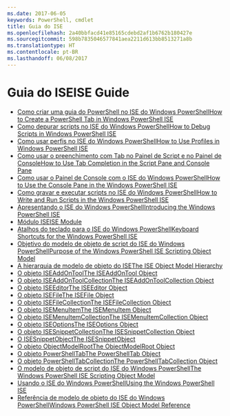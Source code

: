 ```yaml
---
ms.date: 2017-06-05
keywords: PowerShell, cmdlet
title: Guia do ISE
ms.openlocfilehash: 2a40bbfacd41e85165cdebd2af1b6762b180427e
ms.sourcegitcommit: 598b7835046577841aea2211d613bb8513271a8b
ms.translationtype: HT
ms.contentlocale: pt-BR
ms.lasthandoff: 06/08/2017
---
```

# <a name="ise-guide"></a><span data-ttu-id="afe9d-103">Guia do ISE</span><span class="sxs-lookup"><span data-stu-id="afe9d-103">ISE Guide</span></span>

-  [<span data-ttu-id="afe9d-104">Como criar uma guia do PowerShell no ISE do Windows PowerShell</span><span class="sxs-lookup"><span data-stu-id="afe9d-104">How to Create a PowerShell Tab in Windows PowerShell ISE</span></span>](ise/How-to-Create-a-PowerShell-Tab-in-Windows-PowerShell-ISE.md)
-  [<span data-ttu-id="afe9d-105">Como depurar scripts no ISE do Windows PowerShell</span><span class="sxs-lookup"><span data-stu-id="afe9d-105">How to Debug Scripts in Windows PowerShell ISE</span></span>](ise/How-to-Debug-Scripts-in-Windows-PowerShell-ISE.md)
-  [<span data-ttu-id="afe9d-106">Como usar perfis no ISE do Windows PowerShell</span><span class="sxs-lookup"><span data-stu-id="afe9d-106">How to Use Profiles in Windows PowerShell ISE</span></span>](ise/How-to-Use-Profiles-in-Windows-PowerShell-ISE.md)
-  [<span data-ttu-id="afe9d-107">Como usar o preenchimento com Tab no Painel de Script e no Painel de Console</span><span class="sxs-lookup"><span data-stu-id="afe9d-107">How to Use Tab Completion in the Script Pane and Console Pane</span></span>](ise/How-to-Use-Tab-Completion-in-the-Script-Pane-and-Console-Pane.md)
-  [<span data-ttu-id="afe9d-108">Como usar o Painel de Console com o ISE do Windows PowerShell</span><span class="sxs-lookup"><span data-stu-id="afe9d-108">How to Use the Console Pane in the Windows PowerShell ISE</span></span>](ise/How-to-Use-the-Console-Pane-in-the-Windows-PowerShell-ISE.md)
-  [<span data-ttu-id="afe9d-109">Como gravar e executar scripts no ISE do Windows PowerShell</span><span class="sxs-lookup"><span data-stu-id="afe9d-109">How to Write and Run Scripts in the Windows PowerShell ISE</span></span>](ise/How-to-Write-and-Run-Scripts-in-the-Windows-PowerShell-ISE.md)
-  [<span data-ttu-id="afe9d-110">Apresentando o ISE do Windows PowerShell</span><span class="sxs-lookup"><span data-stu-id="afe9d-110">Introducing the Windows PowerShell ISE</span></span>](ise/Introducing-the-Windows-PowerShell-ISE.md)
-  [<span data-ttu-id="afe9d-111">Módulo ISE</span><span class="sxs-lookup"><span data-stu-id="afe9d-111">ISE Module</span></span>](ise/ISE-Module.md)
-  [<span data-ttu-id="afe9d-112">Atalhos do teclado para o ISE do Windows PowerShell</span><span class="sxs-lookup"><span data-stu-id="afe9d-112">Keyboard Shortcuts for the Windows PowerShell ISE</span></span>](ise/Keyboard-Shortcuts-for-the-Windows-PowerShell-ISE.md)
-  [<span data-ttu-id="afe9d-113">Objetivo do modelo de objeto de script do ISE do Windows PowerShell</span><span class="sxs-lookup"><span data-stu-id="afe9d-113">Purpose of the Windows PowerShell ISE Scripting Object Model</span></span>](ise/Purpose-of-the-Windows-PowerShell-ISE-Scripting-Object-Model.md)
-  [<span data-ttu-id="afe9d-114">A hierarquia de modelo de objeto do ISE</span><span class="sxs-lookup"><span data-stu-id="afe9d-114">The ISE Object Model Hierarchy</span></span>](ise/The-ISE-Object-Model-Hierarchy.md)
-  [<span data-ttu-id="afe9d-115">O objeto ISEAddOnTool</span><span class="sxs-lookup"><span data-stu-id="afe9d-115">The ISEAddOnTool Object</span></span>](ise/The-ISEAddOnTool-Object.md)
-  [<span data-ttu-id="afe9d-116">O objeto ISEAddOnToolCollection</span><span class="sxs-lookup"><span data-stu-id="afe9d-116">The ISEAddOnToolCollection Object</span></span>](ise/The-ISEAddOnToolCollection-Object.md)
-  [<span data-ttu-id="afe9d-117">O objeto ISEEditor</span><span class="sxs-lookup"><span data-stu-id="afe9d-117">The ISEEditor Object</span></span>](ise/The-ISEEditor-Object.md)
-  [<span data-ttu-id="afe9d-118">O objeto ISEFile</span><span class="sxs-lookup"><span data-stu-id="afe9d-118">The ISEFile Object</span></span>](ise/The-ISEFile-Object.md)
-  [<span data-ttu-id="afe9d-119">O objeto ISEFileCollection</span><span class="sxs-lookup"><span data-stu-id="afe9d-119">The ISEFileCollection Object</span></span>](ise/The-ISEFileCollection-Object.md)
-  [<span data-ttu-id="afe9d-120">O objeto ISEMenuItem</span><span class="sxs-lookup"><span data-stu-id="afe9d-120">The ISEMenuItem Object</span></span>](ise/The-ISEMenuItem-Object.md)
-  [<span data-ttu-id="afe9d-121">O objeto ISEMenuItemCollection</span><span class="sxs-lookup"><span data-stu-id="afe9d-121">The ISEMenuItemCollection Object</span></span>](ise/The-ISEMenuItemCollection-Object.md)
-  [<span data-ttu-id="afe9d-122">O objeto ISEOptions</span><span class="sxs-lookup"><span data-stu-id="afe9d-122">The ISEOptions Object</span></span>](ise/The-ISEOptions-Object.md)
-  [<span data-ttu-id="afe9d-123">O objeto ISESnippetCollection</span><span class="sxs-lookup"><span data-stu-id="afe9d-123">The ISESnippetCollection Object</span></span>](ise/The-ISESnippetCollection-Object.md)
-  [<span data-ttu-id="afe9d-124">O ISESnippetObject</span><span class="sxs-lookup"><span data-stu-id="afe9d-124">The ISESnippetObject</span></span>](ise/The-ISESnippetObject.md)
-  [<span data-ttu-id="afe9d-125">O objeto ObjectModelRoot</span><span class="sxs-lookup"><span data-stu-id="afe9d-125">The ObjectModelRoot Object</span></span>](ise/The-ObjectModelRoot-Object.md)
-  [<span data-ttu-id="afe9d-126">O objeto PowerShellTab</span><span class="sxs-lookup"><span data-stu-id="afe9d-126">The PowerShellTab Object</span></span>](ise/The-PowerShellTab-Object.md)
-  [<span data-ttu-id="afe9d-127">O objeto PowerShellTabCollection</span><span class="sxs-lookup"><span data-stu-id="afe9d-127">The PowerShellTabCollection Object</span></span>](ise/The-PowerShellTabCollection-Object.md)
-  [<span data-ttu-id="afe9d-128">O modelo de objeto de script do ISE do Windows PowerShell</span><span class="sxs-lookup"><span data-stu-id="afe9d-128">The Windows PowerShell ISE Scripting Object Model</span></span>](ise/The-Windows-PowerShell-ISE-Scripting-Object-Model.md)
-  [<span data-ttu-id="afe9d-129">Usando o ISE do Windows PowerShell</span><span class="sxs-lookup"><span data-stu-id="afe9d-129">Using the Windows PowerShell ISE</span></span>](ise/Using-the-Windows-PowerShell-ISE.md)
-  [<span data-ttu-id="afe9d-130">Referência de modelo de objeto do ISE do Windows PowerShell</span><span class="sxs-lookup"><span data-stu-id="afe9d-130">Windows PowerShell ISE Object Model Reference</span></span>](ise/Windows-PowerShell-ISE-Object-Model-Reference.md)

